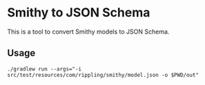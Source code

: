 # Smithy to JSON Schema

This is a tool to convert Smithy models to JSON Schema.

## Usage

```
./gradlew run --args="-i src/test/resources/com/rippling/smithy/model.json -o $PWD/out"
```
